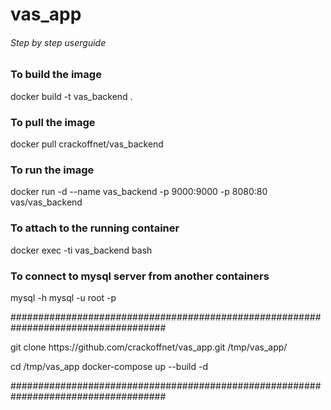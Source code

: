 # vas_app
###### Step by step userguide ######

### To build the image ###
docker build -t vas_backend .

### To pull the image ###
docker pull crackoffnet/vas_backend

### To run the image ###
docker run -d --name vas_backend -p 9000:9000 -p 8080:80 vas/vas_backend

### To attach to the running container ###
docker exec -ti vas_backend bash

### To connect to mysql server from another containers ###
mysql -h mysql -u root -p

####################################################################################
<p> git clone https://github.com/crackoffnet/vas_app.git /tmp/vas_app/ </p>
<p> cd /tmp/vas_app docker-compose up --build -d </p>
####################################################################################
